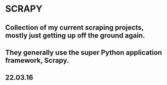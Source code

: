 #  SCRAPY

## Collection of my current scraping projects, mostly just getting up off the ground again.
## They generally use the super Python application framework, Scrapy.

## 22.03.16
